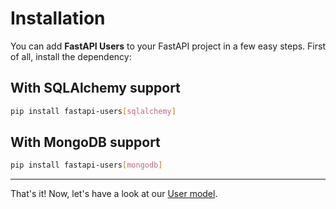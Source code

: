 # Installation

You can add **FastAPI Users** to your FastAPI project in a few easy steps. First of all, install the dependency:

## With SQLAlchemy support

```sh
pip install fastapi-users[sqlalchemy]
```

## With MongoDB support

```sh
pip install fastapi-users[mongodb]
```

---

That's it! Now, let's have a look at our [User model](./configuration/model.md).
